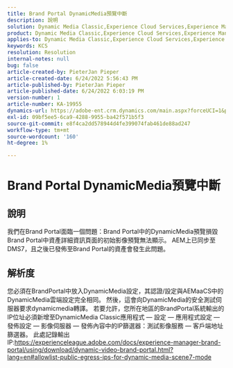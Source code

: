 ```yaml
---
title: Brand Portal DynamicMedia預覽中斷
description: 說明
solution: Dynamic Media Classic,Experience Cloud Services,Experience Manager,Experience Manager as a Cloud Service
product: Dynamic Media Classic,Experience Cloud Services,Experience Manager,Experience Manager as a Cloud Service
applies-to: Dynamic Media Classic,Experience Cloud Services,Experience Manager Assets,Experience Manager as a Cloud Service,Experience Manager 6.5
keywords: KCS
resolution: Resolution
internal-notes: null
bug: false
article-created-by: PieterJan Pieper
article-created-date: 6/24/2022 5:56:43 PM
article-published-by: PieterJan Pieper
article-published-date: 6/24/2022 6:03:19 PM
version-number: 1
article-number: KA-19955
dynamics-url: https://adobe-ent.crm.dynamics.com/main.aspx?forceUCI=1&pagetype=entityrecord&etn=knowledgearticle&id=4c79a1fd-e6f3-ec11-bb3d-6045bd015716
exl-id: 09bf5ee5-6ca9-4288-9955-ba42f571b5f3
source-git-commit: e8f4ca2dd578944d4fe399074fab461de88ad247
workflow-type: tm+mt
source-wordcount: '160'
ht-degree: 1%

---
```


# Brand Portal DynamicMedia預覽中斷

## 說明


我們在Brand Portal面臨一個問題：Brand Portal中的DynamicMedia預覽損毀Brand Portal中資產詳細資訊頁面的初始影像預覽無法顯示。 AEM上已同步至DMS7，且之後已發佈至Brand Portal的資產會發生此問題。


## 解析度


您必須在BrandPortal中放入DynamicMedia設定，其認證/設定與AEMaaCS中的DynamicMedia雲端設定完全相同。
然後，這會向DynamicMedia的安全測試伺服器要求dynamicmedia轉譯。 若要允許，您所在地區的BrandPortal系統輸出的IP位址必須新增至DynamicMedia Classic應用程式 — 設定 — 應用程式設定 — 發佈設定 — 影像伺服器 — 發佈內容中的IP篩選器：測試影像服務 — 客戶端地址篩選器。
此處記錄輸出IP:https://experienceleague.adobe.com/docs/experience-manager-brand-portal/using/download/dynamic-video-brand-portal.html?lang=en#allowlist-public-egress-ips-for-dynamic-media-scene7-mode
